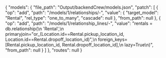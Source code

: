 {
  "models": {
    "file_path": "Output/backendCrew/models.json",
    "patch": [
      {
        "op": "add",
        "path": "/models/1/relationships/-",
        "value": {
          "target_model": "Rental",
          "rel_type": "one_to_many",
          "cascade": null
        },
        "from_path": null
      },
      {
        "op": "add",
        "path": "/models/1/relationship_lines/-",
        "value": "rentals = db.relationship(\n    'Rental',\n    primaryjoin=\"or_(Location.id==Rental.pickup_location_id, Location.id==Rental.dropoff_location_id)\",\n    foreign_keys=[Rental.pickup_location_id, Rental.dropoff_location_id],\n    lazy=True\n)",
        "from_path": null
      }
    ]
  },
  "routes": null
}